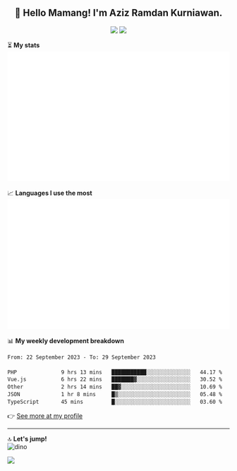 <h2 align="center">👋 Hello Mamang! I'm Aziz Ramdan Kurniawan.</h2>  
<p align="center">
  <img src="https://komarev.com/ghpvc/?username=azizramdan">
  <img src="https://wakatime.com/badge/user/90056fa0-4c31-4eca-954e-2a3ac05896f9.svg">
</p>
    
⏳ **My stats**  
![](https://raw.githubusercontent.com/azizramdan/github-stats/master/generated/overview.svg#gh-dark-mode-only)

📈 **Languages I use the most**  
![](https://raw.githubusercontent.com/azizramdan/github-stats/master/generated/languages.svg#gh-dark-mode-only)

📊 **My weekly development breakdown**
<!--START_SECTION:waka-->

```txt
From: 22 September 2023 - To: 29 September 2023

PHP              9 hrs 13 mins   ███████████░░░░░░░░░░░░░░   44.17 %
Vue.js           6 hrs 22 mins   ███████▓░░░░░░░░░░░░░░░░░   30.52 %
Other            2 hrs 14 mins   ██▓░░░░░░░░░░░░░░░░░░░░░░   10.69 %
JSON             1 hr 8 mins     █▒░░░░░░░░░░░░░░░░░░░░░░░   05.48 %
TypeScript       45 mins         █░░░░░░░░░░░░░░░░░░░░░░░░   03.60 %
```

<!--END_SECTION:waka-->
👉 [See more at my profile](https://wakatime.com/@azizramdan)
***
🔝 **Let's jump!**  
![dino](https://raw.githubusercontent.com/azizramdan/azizramdan/master/dino.gif)  

![](https://hit.yhype.me/github/profile?user_id=27954794)
